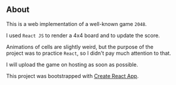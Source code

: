 ## About

This is a web implementation of a well-known game `2048`.

I used `React JS` to render a 4x4 board and to update the score.

Animations of cells are slightly weird, but the purpose of the <br />
project was to practice `React`, so I didn't pay much attention to that.

I will upload the game on hosting as soon as possible.

This project was bootstrapped with [Create React App](https://github.com/facebook/create-react-app).



